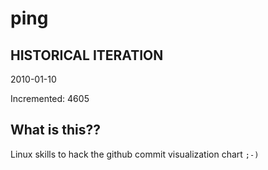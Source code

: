 # ping

## HISTORICAL ITERATION
2010-01-10

Incremented: 4605

## What is this?? 
Linux skills to hack the github commit visualization chart `;-)`
